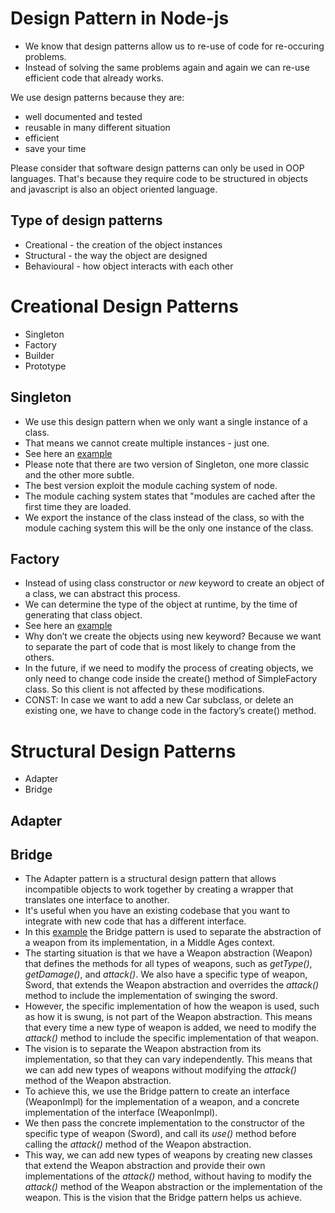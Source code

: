 # Design Pattern in Node-js

* We know that design patterns allow us to re-use of code for re-occuring problems.
* Instead of solving the same problems again and again we can re-use efficient code that already works.

We use design patterns because they are:

* well documented and tested 
* reusable in many different situation 
* efficient
* save your time

Please consider that software design patterns can only be used in OOP languages. That's because they require code to be structured in objects and javascript is also an object oriented language.


## Type of design patterns

* Creational - the creation of the object instances 
* Structural - the way the object are designed 
* Behavioural - how object interacts with each other

# Creational Design Patterns 

* Singleton 
* Factory
* Builder
* Prototype

## Singleton

* We use this design pattern when we only want a single instance of a class.
* That means we cannot create multiple instances - just one.
* See here an [example](code/creational/singleton)
* Please note that there are two version of Singleton, one more classic and the other more subtle.
* The best version exploit the module caching system of node.
* The module caching system states that "modules are cached after the first time they are loaded.
* We export the instance of the class instead of the class, so with the module caching system this will be the only one instance of the class.



## Factory

* Instead of using class constructor or *new* keyword to create an object of a class, we can abstract this process.
* We can determine the type of the object at runtime, by the time of generating that class object.
* See here an [example](code/creational/factory)
* Why don’t we create the objects using new keyword? Because we want to separate the part of code that is most likely to change from the others.
* In the future, if we need to modify the process of creating objects, we only need to change code inside the create() method of SimpleFactory class. So this client is not affected by these modifications.
* CONST: In case we want to add a new Car subclass, or delete an existing one, we have to change code in the factory’s create() method.


# Structural Design Patterns

* Adapter
* Bridge


## Adapter

## Bridge

* The Adapter pattern is a structural design pattern that allows incompatible objects to work together by creating a wrapper that translates one interface to another. 
* It's useful when you have an existing codebase that you want to integrate with new code that has a different interface.
* In this [example](code/structural/bridge) the Bridge pattern is used to separate the abstraction of a weapon from its implementation, in a Middle Ages context.
* The starting situation is that we have a Weapon abstraction (Weapon) that defines the methods for all types of weapons, such as *getType()*, *getDamage()*, and *attack()*. We also have a specific type of weapon, Sword, that extends the Weapon abstraction and overrides the *attack()* method to include the implementation of swinging the sword.
* However, the specific implementation of how the weapon is used, such as how it is swung, is not part of the Weapon abstraction. This means that every time a new type of weapon is added, we need to modify the *attack()* method to include the specific implementation of that weapon.
* The vision is to separate the Weapon abstraction from its implementation, so that they can vary independently. This means that we can add new types of weapons without modifying the *attack()* method of the Weapon abstraction.
* To achieve this, we use the Bridge pattern to create an interface (WeaponImpl) for the implementation of a weapon, and a concrete implementation of the interface (WeaponImpl). 
* We then pass the concrete implementation to the constructor of the specific type of weapon (Sword), and call its *use()* method before calling the *attack()* method of the Weapon abstraction.
* This way, we can add new types of weapons by creating new classes that extend the Weapon abstraction and provide their own implementations of the *attack()* method, without having to modify the *attack()* method of the Weapon abstraction or the implementation of the weapon. This is the vision that the Bridge pattern helps us achieve.





